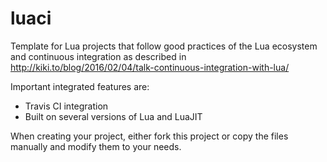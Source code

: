 # luaci
Template for Lua projects that follow good practices of the Lua ecosystem and continuous integration as described in http://kiki.to/blog/2016/02/04/talk-continuous-integration-with-lua/

Important integrated features are:
- Travis CI integration
- Built on several versions of Lua and LuaJIT

When creating your project, either fork this project or copy the files manually and modify them to your needs.
